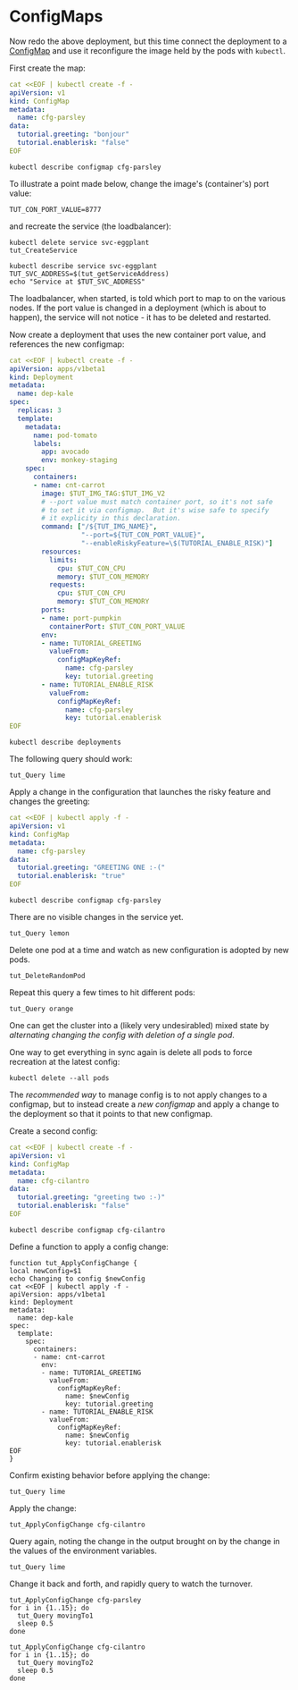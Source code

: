 # ConfigMaps

[ConfigMap]: https://kubernetes.io/docs/tasks/configure-pod-container/configmap

Now redo the above deployment, but this time connect
the deployment to a [ConfigMap] and use it
reconfigure the image held by the pods with `kubectl`.

First create the map:

<!-- @createConfigMap -->
```yaml
cat <<EOF | kubectl create -f -
apiVersion: v1
kind: ConfigMap
metadata:
  name: cfg-parsley
data:
  tutorial.greeting: "bonjour"
  tutorial.enablerisk: "false"
EOF
```

<!-- @describeConfigMap -->
```
kubectl describe configmap cfg-parsley
```

To illustrate a point made below, change the image's
(container's) port value:

<!-- @tryNonDefaultPortToCheckFlagValuePassing -->
```
TUT_CON_PORT_VALUE=8777
```

and recreate the service (the loadbalancer):

<!-- @deleteAndRecreateService -->
```
kubectl delete service svc-eggplant
tut_CreateService
```

```
kubectl describe service svc-eggplant
TUT_SVC_ADDRESS=$(tut_getServiceAddress)
echo "Service at $TUT_SVC_ADDRESS"
```

The loadbalancer, when started, is told which port to
map to on the various nodes.  If the port value is
changed in a deployment (which is about to happen), the
service will not notice - it has to be deleted and
restarted.

Now create a deployment that uses the new container
port value, and references the new configmap:

<!-- @reCreateDeploymentToReferenceConfigMaop -->
```yaml
cat <<EOF | kubectl create -f -
apiVersion: apps/v1beta1
kind: Deployment
metadata:
  name: dep-kale
spec:
  replicas: 3
  template:
    metadata:
      name: pod-tomato
      labels:
        app: avocado
        env: monkey-staging
    spec:
      containers:
      - name: cnt-carrot
        image: $TUT_IMG_TAG:$TUT_IMG_V2
        # --port value must match container port, so it's not safe
        # to set it via configmap.  But it's wise safe to specify
        # it explicity in this declaration.
        command: ["/${TUT_IMG_NAME}",
                  "--port=${TUT_CON_PORT_VALUE}",
                  "--enableRiskyFeature=\$(TUTORIAL_ENABLE_RISK)"]
        resources:
          limits:
            cpu: $TUT_CON_CPU
            memory: $TUT_CON_MEMORY
          requests:
            cpu: $TUT_CON_CPU
            memory: $TUT_CON_MEMORY
        ports:
        - name: port-pumpkin
          containerPort: $TUT_CON_PORT_VALUE
        env:
        - name: TUTORIAL_GREETING
          valueFrom:
            configMapKeyRef:
              name: cfg-parsley
              key: tutorial.greeting
        - name: TUTORIAL_ENABLE_RISK
          valueFrom:
            configMapKeyRef:
              name: cfg-parsley
              key: tutorial.enablerisk
EOF
```

<!-- @describeDeployments -->
```
kubectl describe deployments
```

The following query should work:

<!-- @curlService -->
```
tut_Query lime
```

Apply a change in the configuration that launches the
risky feature and changes the greeting:

<!-- @applyConfigMapChange -->
```yaml
cat <<EOF | kubectl apply -f -
apiVersion: v1
kind: ConfigMap
metadata:
  name: cfg-parsley
data:
  tutorial.greeting: "GREETING ONE :-("
  tutorial.enablerisk: "true"
EOF
```

<!-- @describeConfig -->
```
kubectl describe configmap cfg-parsley
```

There are no visible changes in the service yet.

<!-- @curlService -->
```
tut_Query lemon
```

Delete one pod at a time and watch as new configuration
is adopted by new pods.

<!-- @deleteOnePod -->
```
tut_DeleteRandomPod
```

Repeat this query a few times to hit different pods:

<!-- @tryQuery -->
```
tut_Query orange
```

One can get the cluster into a (likely very
undesirabled) mixed state by _alternating changing the
config with deletion of a single pod_.

One way to get everything in sync again is delete all
pods to force recreation at the latest config:

<!-- @deleteAllPods -->
```
kubectl delete --all pods
```

The _recommended way_ to manage config is to not apply
changes to a configmap, but to instead create a _new configmap_
and apply a change to the deployment so that it points to
that new configmap.

Create a second config:

<!-- @createConfigMap2 -->
```yaml
cat <<EOF | kubectl create -f -
apiVersion: v1
kind: ConfigMap
metadata:
  name: cfg-cilantro
data:
  tutorial.greeting: "greeting two :-)"
  tutorial.enablerisk: "false"
EOF
```

<!-- @describeConfigMap -->
```
kubectl describe configmap cfg-cilantro
```

Define a function to apply a config change:

<!-- @defineFunctionToPointDeploymentToNewConfig -->
```
function tut_ApplyConfigChange {
local newConfig=$1
echo Changing to config $newConfig
cat <<EOF | kubectl apply -f -
apiVersion: apps/v1beta1
kind: Deployment
metadata:
  name: dep-kale
spec:
  template:
    spec:
      containers:
      - name: cnt-carrot
        env:
        - name: TUTORIAL_GREETING
          valueFrom:
            configMapKeyRef:
              name: $newConfig
              key: tutorial.greeting
        - name: TUTORIAL_ENABLE_RISK
          valueFrom:
            configMapKeyRef:
              name: $newConfig
              key: tutorial.enablerisk
EOF
}
```

Confirm existing behavior before applying the change:
<!-- @curlService -->
```
tut_Query lime
```

Apply the change:

<!-- @changeDeployToConfig2 -->
```
tut_ApplyConfigChange cfg-cilantro
```

Query again, noting the change in the output brought on by the
change in the values of the environment variables.

<!-- @curlService -->
```
tut_Query lime
```

Change it back and forth, and rapidly query to watch the turnover.

<!-- @changeDeployToConfig1 -->
```
tut_ApplyConfigChange cfg-parsley
for i in {1..15}; do
  tut_Query movingTo1
  sleep 0.5
done
```

<!-- @changeDeployToConfig2 -->
```
tut_ApplyConfigChange cfg-cilantro
for i in {1..15}; do
  tut_Query movingTo2
  sleep 0.5
done
```
